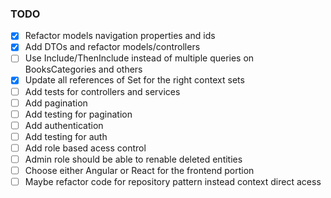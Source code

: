 ### TODO
- [X] Refactor models navigation properties and ids
- [X] Add DTOs and refactor models/controllers
- [ ] Use Include/ThenInclude instead of multiple queries on BooksCategories and others
- [X] Update all references of Set<T> for the right context sets
- [ ] Add tests for controllers and services
- [ ] Add pagination
- [ ] Add testing for pagination
- [ ] Add authentication
- [ ] Add testing for auth
- [ ] Add role based acess control
- [ ] Admin role should be able to renable deleted entities
- [ ] Choose either Angular or React for the frontend portion
- [ ] Maybe refactor code for repository pattern instead context direct acess